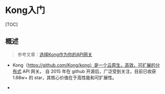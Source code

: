 # Kong入门

[TOC]

## 概述

> 参考文章：[选择Kong作为你的API网关](https://cloud.tencent.com/developer/news/273159)

- Kong（https://github.com/Kong/kong）是一个云原生，高效，可扩展的分布式 API 网关。 自 2015 年在 github 开源后，广泛受到关注，目前已收获 1.68w+ 的 star，其核心价值在于高性能和可扩展性。

- 